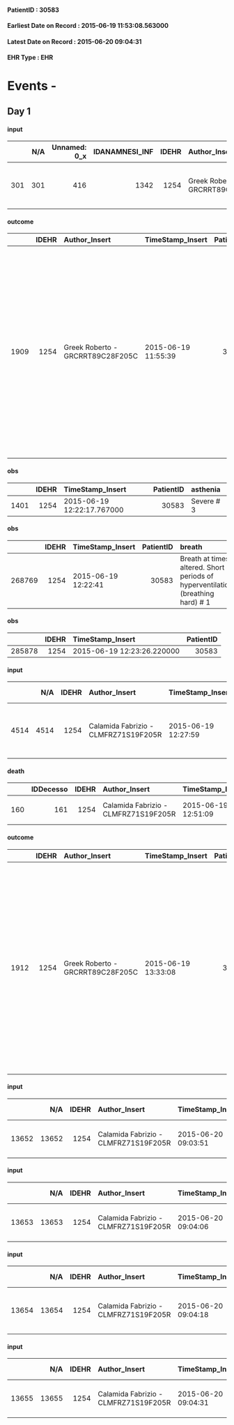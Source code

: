 
#### PatientID : 30583
#### Earliest Date on Record : 2015-06-19 11:53:08.563000
#### Latest Date on Record : 2015-06-20 09:04:31
#### EHR Type : EHR

# Events - 

## Day 1

#### input
|     |    N/A |   Unnamed: 0_x |   IDANAMNESI_INF |   IDEHR | Author_Insert                    | TimeStamp_Insert           | EHRType   |   PatientID |   IDDigitalSignDocument |   Non_Rilevabile_x | Note_Non_Rilevabile_x                                                                                      | nutritional   | cognitivo_percettivo   | sonno_riposo   | perc_salute   | elimination   | Perception   | rapporti_fam   | persone_vicine   | Caregiver   | Religion   | Note_Elim_urinaria   |
|----:|-------:|---------------:|-----------------:|--------:|:---------------------------------|:---------------------------|:----------|------------:|------------------------:|-------------------:|:-----------------------------------------------------------------------------------------------------------|:--------------|:-----------------------|:---------------|:--------------|:--------------|:-------------|:---------------|:-----------------|:------------|:-----------|:---------------------|
| 301 |    301 |            416 |             1342 |    1254 | Greek Roberto - GRCRRT89C28F205C | 2015-06-19 11:53:08.563000 | EHR       |       30583 |                   89379 |                  1 | pcs arrives in structure gi√ † in drowsiness not be contacted, accompanied by his wife and three children. | NR            | NR                     | NR             | NR            | NR            | NR           | NR             | NR               | NR          | NR         | NR                   |

#### outcome
|      |   IDEHR | Author_Insert                    | TimeStamp_Insert    |   PatientID |   IDDigitalSignDocument |   IDPAI_VIDAS | opt_problem                         |   opt_problem_num | opt_obiettivo                                                                                                                                                                              |   opt_obiettivo_num | opt_stato_problema   |   opt_stato_problema_num | opt_interventi                                                                                                                                                                                                                                                                                               |   opt_interventi_num |
|-----:|--------:|:---------------------------------|:--------------------|------------:|------------------------:|--------------:|:------------------------------------|------------------:|:-------------------------------------------------------------------------------------------------------------------------------------------------------------------------------------------|--------------------:|:---------------------|-------------------------:|:-------------------------------------------------------------------------------------------------------------------------------------------------------------------------------------------------------------------------------------------------------------------------------------------------------------|---------------------:|
| 1909 |    1254 | Greek Roberto - GRCRRT89C28F205C | 2015-06-19 11:55:39 |       30583 |                   89383 |          3918 | Deficit in the care of s√® # 25 = 0 |                 4 | Maintain dignity ¬ † of the patient, where possible, helping him to accept their own limitations, considering himself realistic and objective (eating, bathing, dressing, delete) # 42 = 0 |                   4 | Open Problem # 1     |                        1 | Implementation PAI - Completely replacing daily life activities # 183 = 0; Counseling - Encouraging to express feelings about deficits in care in health # 184 = 0; Counseling - Delicately exploring its disabilities ¬ † † # 185 = 0; Implementation of the PAI - Guaranteeing the right privacy # 182 = 0 |                    4 |

#### obs
|      |   IDEHR | TimeStamp_Insert           |   PatientID | asthenia   |
|-----:|--------:|:---------------------------|------------:|:-----------|
| 1401 |    1254 | 2015-06-19 12:22:17.767000 |       30583 | Severe # 3 |

#### obs
|        |   IDEHR | TimeStamp_Insert    |   PatientID | breath                                                                          | consolability           | body_language   | facial_expression           |
|-------:|--------:|:--------------------|------------:|:--------------------------------------------------------------------------------|:------------------------|:----------------|:----------------------------|
| 268769 |    1254 | 2015-06-19 12:22:41 |       30583 | Breath at times altered. Short periods of hyperventilation (breathing hard) # 1 | Not for consolation # 0 | Relaxed # 0     | Smiling or inexpressive # 0 |

#### obs
|        |   IDEHR | TimeStamp_Insert           |   PatientID |
|-------:|--------:|:---------------------------|------------:|
| 285878 |    1254 | 2015-06-19 12:23:26.220000 |       30583 |

#### input
|      |    N/A |   IDEHR | Author_Insert                        | TimeStamp_Insert    | EHRType   |   PatientID |   IDDigitalSignDocument | persone_vicine   |   Unnamed: 0_y |   IDANAMNESI_MED |   Non_Rilevabile_y | Note_Non_Rilevabile_y   | diagnosis                                         |
|-----:|-------:|--------:|:-------------------------------------|:--------------------|:----------|------------:|------------------------:|:-----------------|---------------:|-----------------:|-------------------:|:------------------------|:--------------------------------------------------|
| 4514 |   4514 |    1254 | Calamida Fabrizio - CLMFRZ71S19F205R | 2015-06-19 12:27:59 | EHR       |       30583 |                   89417 | N/A              |           1051 |             2447 |                  0 | NR                      | neoplasia tail pancreas liver and lung metastases |

#### death
|     |   IDDecesso |   IDEHR | Author_Insert                        | TimeStamp_Insert    |   PatientID |   IDDigitalSignDocument | Date                | Luogo_decesso     |
|----:|------------:|--------:|:-------------------------------------|:--------------------|------------:|------------------------:|:--------------------|:------------------|
| 160 |         161 |    1254 | Calamida Fabrizio - CLMFRZ71S19F205R | 2015-06-19 12:51:09 |       30583 |                   89460 | 2015-06-19 11:30:00 | Vidas Hospice # 1 |

#### outcome
|      |   IDEHR | Author_Insert                    | TimeStamp_Insert    |   PatientID |   IDDigitalSignDocument |   IDPAI_VIDAS | opt_problem                         |   opt_problem_num | opt_obiettivo                                                                                                                                                                              |   opt_obiettivo_num | ds_note                                                             | opt_stato_problema   |   opt_stato_problema_num | opt_interventi                                                                                                                                                                                                                                                                                               |   opt_interventi_num |
|-----:|--------:|:---------------------------------|:--------------------|------------:|------------------------:|--------------:|:------------------------------------|------------------:|:-------------------------------------------------------------------------------------------------------------------------------------------------------------------------------------------|--------------------:|:--------------------------------------------------------------------|:---------------------|-------------------------:|:-------------------------------------------------------------------------------------------------------------------------------------------------------------------------------------------------------------------------------------------------------------------------------------------------------------|---------------------:|
| 1912 |    1254 | Greek Roberto - GRCRRT89C28F205C | 2015-06-19 13:33:08 |       30583 |                   89491 |          3921 | Deficit in the care of s√® # 25 = 0 |                 4 | Maintain dignity ¬ † of the patient, where possible, helping him to accept their own limitations, considering himself realistic and objective (eating, bathing, dressing, delete) # 42 = 0 |                   4 | Exitus at 11:30 am in the presence of family members and operators. | closed Problem # 2   |                        2 | Implementation PAI - Completely replacing daily life activities # 183 = 0; Counseling - Encouraging to express feelings about deficits in care in health # 184 = 0; Counseling - Delicately exploring its disabilities ¬ † † # 185 = 0; Implementation of the PAI - Guaranteeing the right privacy # 182 = 0 |                    4 |

#### input
|       |    N/A |   IDEHR | Author_Insert                        | TimeStamp_Insert    | EHRType   |   PatientID |   IDDigitalSignDocument | persone_vicine   |   Unnamed: 0_x.2 |   IDDIAGNOSI_CROSSOU |   Non_Rilevabile_x.2 | ds_ICD                                        |
|------:|-------:|--------:|:-------------------------------------|:--------------------|:----------|------------:|------------------------:|:-----------------|-----------------:|---------------------:|---------------------:|:----------------------------------------------|
| 13652 |  13652 |    1254 | Calamida Fabrizio - CLMFRZ71S19F205R | 2015-06-20 09:03:51 | EHR       |       30583 |                   89767 | N/A              |             1437 |                 1437 |                    0 | V667 - Trattamento per cure palliative#2402=0 |

#### input
|       |    N/A |   IDEHR | Author_Insert                        | TimeStamp_Insert    | EHRType   |   PatientID |   IDDigitalSignDocument | persone_vicine   |   Unnamed: 0_x.2 |   IDDIAGNOSI_CROSSOU |   Non_Rilevabile_x.2 | ds_ICD                                               |
|------:|-------:|--------:|:-------------------------------------|:--------------------|:----------|------------:|------------------------:|:-----------------|-----------------:|---------------------:|---------------------:|:-----------------------------------------------------|
| 13653 |  13653 |    1254 | Calamida Fabrizio - CLMFRZ71S19F205R | 2015-06-20 09:04:06 | EHR       |       30583 |                   89768 | N/A              |             1438 |                 1438 |                    0 | 1572 - Tumori maligni della coda del pancreas#2058=0 |

#### input
|       |    N/A |   IDEHR | Author_Insert                        | TimeStamp_Insert    | EHRType   |   PatientID |   IDDigitalSignDocument | persone_vicine   |   Unnamed: 0_x.2 |   IDDIAGNOSI_CROSSOU |   Non_Rilevabile_x.2 | ds_ICD                                                                          |
|------:|-------:|--------:|:-------------------------------------|:--------------------|:----------|------------:|------------------------:|:-----------------|-----------------:|---------------------:|---------------------:|:--------------------------------------------------------------------------------|
| 13654 |  13654 |    1254 | Calamida Fabrizio - CLMFRZ71S19F205R | 2015-06-20 09:04:18 | EHR       |       30583 |                   89769 | N/A              |             1439 |                 1439 |                    0 | 1977 - Tumori maligni secondari del fegato, specificati come metastatici#2155=0 |

#### input
|       |    N/A |   IDEHR | Author_Insert                        | TimeStamp_Insert    | EHRType   |   PatientID |   IDDigitalSignDocument | persone_vicine   |   Unnamed: 0_x.2 |   IDDIAGNOSI_CROSSOU |   Non_Rilevabile_x.2 | ds_ICD                                             |
|------:|-------:|--------:|:-------------------------------------|:--------------------|:----------|------------:|------------------------:|:-----------------|-----------------:|---------------------:|---------------------:|:---------------------------------------------------|
| 13655 |  13655 |    1254 | Calamida Fabrizio - CLMFRZ71S19F205R | 2015-06-20 09:04:31 | EHR       |       30583 |                   89770 | N/A              |             1440 |                 1440 |                    0 | 1970 - Tumori maligni secondari del polmone#2148=0 |


